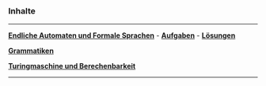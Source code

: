 


### Inhalte

___________________________________________________________________

__[Endliche Automaten und Formale Sprachen](./Automaten/Inhalte/automaten.html)__ - 
__[Aufgaben](./Automaten/Test/Musteraufgaben.pdf)__ - 
__[Lösungen](./Automaten/Test/Musteraufgaben_Loesung.pdf)__
  

__[Grammatiken](./Grammatiken/Inhalte/grammatiken.html)__

__[Turingmaschine und Berechenbarkeit](./Turingmaschine/Inhalte/turingmaschine.html)__



-------------------------------------------------------------





